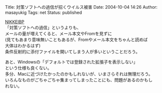 Title: 対策ソフトへの過信が招くウイルス被害
Date: 2004-10-04 14:26
Author: masayukig
Tags: net
Status: published

[NIKKEIBP](http://itpro.nikkeibp.co.jp/free/ITPro/OPINION/20040921/150198/)  
「対策ソフトへの過信」というよりも、  
メールの量が増えてくると、メール本文やFromを見ずに  
(見てもあまり意味無いこともあるが、Fromやメール本文をちゃんと読めば  
大体はわかるはず)  
条件反射的に添付ファイルを開いてしまう人が多いということだろう。

あと、Windowsの「デフォルトでは登録された拡張子を表示しない」  
という仕様も良くない。  
多分、Macに近づけたかったのかもしれないが、いまさらそれは無理だろう。  
いろんなものがごちゃごちゃ集まってしまったことにも、問題があるのかもし  
れない。
